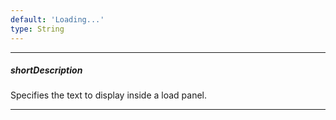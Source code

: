 ```yaml
---
default: 'Loading...'
type: String
---
```

---
##### shortDescription
Specifies the text to display inside a load panel.

---
